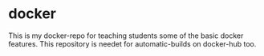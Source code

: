 # docker
This is my docker-repo for teaching students some of the basic docker features.
This repository is needet for automatic-builds on docker-hub too.
